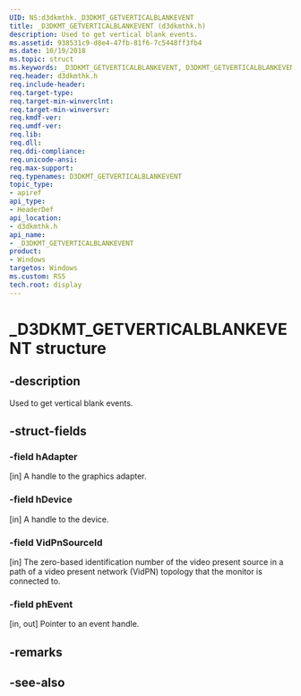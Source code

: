 ```yaml
---
UID: NS:d3dkmthk._D3DKMT_GETVERTICALBLANKEVENT
title: _D3DKMT_GETVERTICALBLANKEVENT (d3dkmthk.h)
description: Used to get vertical blank events.
ms.assetid: 938531c9-d8e4-47fb-81f6-7c5448ff3fb4
ms.date: 10/19/2018
ms.topic: struct
ms.keywords: _D3DKMT_GETVERTICALBLANKEVENT, D3DKMT_GETVERTICALBLANKEVENT, 
req.header: d3dkmthk.h
req.include-header:
req.target-type:
req.target-min-winverclnt:
req.target-min-winversvr:
req.kmdf-ver:
req.umdf-ver:
req.lib:
req.dll:
req.ddi-compliance:
req.unicode-ansi:
req.max-support:
req.typenames: D3DKMT_GETVERTICALBLANKEVENT
topic_type: 
- apiref
api_type: 
- HeaderDef
api_location: 
- d3dkmthk.h
api_name: 
- _D3DKMT_GETVERTICALBLANKEVENT
product:
- Windows
targetos: Windows
ms.custom: RS5
tech.root: display
---
```


# _D3DKMT_GETVERTICALBLANKEVENT structure

## -description

Used to get vertical blank events.

## -struct-fields

### -field hAdapter

[in] A handle to the graphics adapter.

### -field hDevice

[in] A handle to the device.

### -field VidPnSourceId

[in] The zero-based identification number of the video present source in a path of a video present network (VidPN) topology that the monitor is connected to.

### -field phEvent
 
[in, out] Pointer to an event handle.

## -remarks

## -see-also
